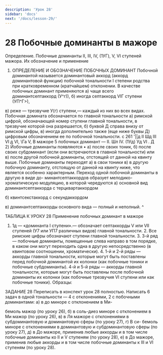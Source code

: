 ```yaml
---
description: 'Урок 28'
sidebar: 'docs'
next: '/docs/lesson-29/'
---
```


# 28 Побочные доминанты в мажоре

Определение. Побочные доминанты II, III, IV, (1УГ), V, VI ступеней
мажора. Их обозначение и применение
1. ОПРЕДЕЛЕНИЕ И ОБОЗНАЧЕНИЕ ПОБОЧНЫХ ДОМИНАНТ
Побочной доминантой называется доминантовый аккорд (аккорд доминантовой функции) побочной тональности I степени родства при кратковременном (кратчайшем) отклонении.
В качестве побочных доминант применяются
а)	чаще всего доминантсептаккорд (У^г)),
б)	иногда септаккорд VIГ ступени (УП^Г>),

в)	реже — трезвучие У(г) ступени,— каждый из них во всех видах.
Побочная домината обозначается по главной тональности
а)	римской цифрой, обозначающей номер ступени главной тональности, в трезвучие которой она разрешается,
б)	буквой Д справа внизу от римской цифры,
в)	иногда дополнительно также (еще ниже буквы Д) цифровым обозначением ее по побочной тональности.
с
261	'||д	II	Шд III VI д VI, \Га V,
В мажоре 5 побочных доминант — II. Шл IV. (1Уд) Уд VI .
Д 2) Йобочные доминанты появляются •
а)	после своих тоник,
б)	после своих субдоминант (если они встречаются в главной тональности) или
в)	после другой побочной доминанты, отстоящей от данной на квинту выше.
Побочные доминанты переходят а) в свои тоники 
в)	в другую побочную доминанту, отстоящую от данной на квинту ниже, что является особенно характерным.
Переход одной побочной доминанты в другую в виде до- минантсептаккордов образует мелодико-хроматическую модуляцию, в которой чередуются
а) основной вид доминантсептаккорда с терцквартаккордом




б) квинтсекстаккорд с секундаккордом


в)	доминантсептаккорды основного вида — полный и неполный.	^


ТАБЛИЦА К УРОКУ 28 Применение побочных доминант в мажоре


1. 1д — «доминанта I ступени».— обозначает септаккорды V или VII ступеней (У7 или УП7 различных видов) главной тональности. 2. Все римские цифры обозначают ступени главной тональности. 3. 3-й ряд — побочные доминанты, помещенные слева направо в том порядке, в каком они могут переходить одна в другую непосредственно (в квинтовом соотношении, хроматически). 4. 1-й и 2-й ряды — аккорды главной тональности, которые могут быть поставлены перед побочной доминантой их колонки (как побочные тоники и побочные субдоминанты). 4-й и 5-й ряды — аккорды главной тональности, которые могут быть поставлены после побочной доминанты их колонки (как побочные трезвучия VI ступени или как побочные тоники).
Образцы:




ЗАДАНИЕ 28
Переписать в конспект урок 28 полностью.
Написать 6 задач в одной тональности — 4 с отклонениями, 2 с побочными доминантами: а) в до миноре с отклонением в Ми-

бемоль мажор (по уроку 26), б) в соль-диез миноре с отклонением в Ми мажор (по уроку 26), в) в Ля мажоре с отклонениями в субдоминантовую и доминантовую сферы (по уроку 27), г) В си- бемоль миноре с отклонениями в доминантовую и субдоминантовую сферы (по уроку 27), д) в До мажоре, применив любые аккорды и в том числе побочные доминанты ко II и V ступеням (по уроку 28), е) в До мажоре, применив любые аккорды и в том числе побочные доминанты к III и VI ступеням (по уроку 28).


